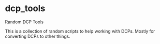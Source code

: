 dcp_tools
=========

Random DCP Tools

This is a collection of random scripts to help working with DCPs. Mostly for converting DCPs to other things.

